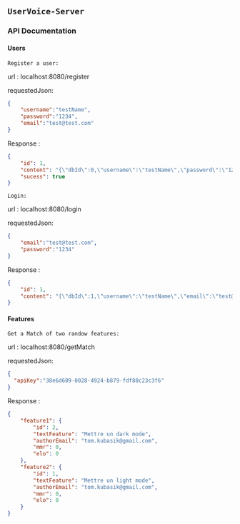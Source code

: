 ## `UserVoice-Server` 

### API Documentation
#### Users
`Register a user:`

url : localhost:8080/register

requestedJson:
```json
{
    "username":"testName",
    "password":"1234",
    "email":"test@test.com"
}
```
Response : 
```json
{
    "id": 1,
    "content": "{\"dbId\":0,\"username\":\"testName\",\"password\":\"1234\",\"email\":\"test\"}",
    "sucess": true
}
```

`Login:`

url : localhost:8080/login

requestedJson:
```json
{
    "email":"test@test.com",
    "password":"1234"
}
```
Response : 
```json
{
    "id": 1,
    "content": "{\"dbId\":1,\"username\":\"testName\",\"email\":\"test@test.com\"}"
}
```

#### Features
`Get a Match of two randow features:`

url : localhost:8080/getMatch

requestedJson:
```json
{
  "apiKey":"38e6d609-0028-4924-b879-fdf88c23c3f6"
}
```
Response : 
```json
{
    "feature1": {
        "id": 2,
        "textFeature": "Mettre un dark mode",
        "authorEmail": "tom.kubasik@gmail.com",
        "mmr": 0,
        "elo": 0
    },
    "feature2": {
        "id": 1,
        "textFeature": "Mettre un light mode",
        "authorEmail": "tom.kubasik@gmail.com",
        "mmr": 0,
        "elo": 0
    }
}
```




